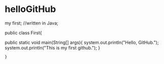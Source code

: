 helloGitHub
===========

my first;
//written in Java;

public class First{

public static void main(String[] args){
    system.out.println("Hello, GitHub.");
    system.out.println("This is my first github.");
    }
    
    }

